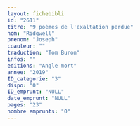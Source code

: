 ```yaml
---
layout: fichebibli
id: "2611"
titre: "9 poèmes de l'exaltation perdue"
nom: "Ridgwell"
prenom: "Joseph"
coauteur: ""
traduction: "Tom Buron"
infos: ""
editions: "Angle mort"
annee: "2019"
ID_categorie: "3"
dispo: "0"
ID_emprunt: "NULL"
date_emprunt: "NULL"
pages: "23"
nombre emprunts: "0"
---
```

